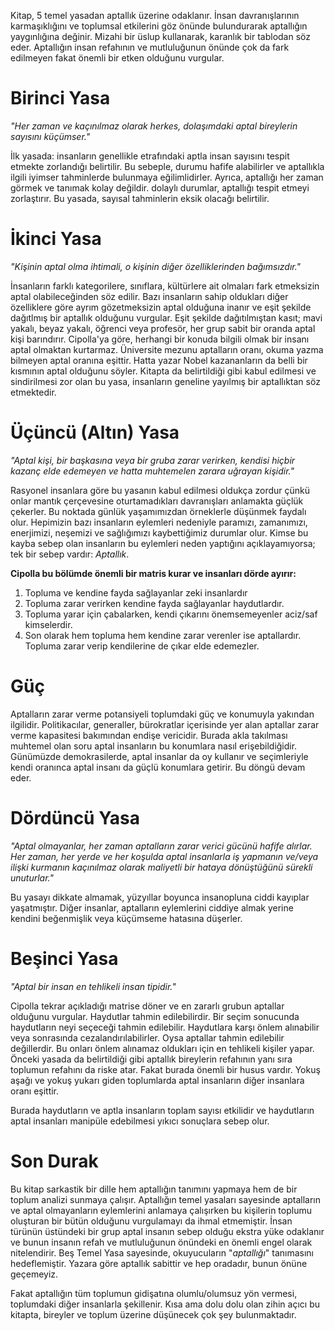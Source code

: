 Kitap, 5 temel yasadan aptallık üzerine odaklanır.
İnsan davranışlarının karmaşıklığını ve toplumsal etkilerini göz önünde bulundurarak aptallığın yaygınlığına değinir.
Mizahi bir üslup kullanarak, karanlık bir tablodan söz eder.
Aptallığın insan refahının ve mutluluğunun önünde çok da fark edilmeyen fakat önemli bir etken olduğunu vurgular.

# Birinci Yasa
*"Her zaman ve kaçınılmaz olarak herkes, dolaşımdaki aptal bireylerin sayısını küçümser."*

İlk yasada: insanların genellikle etrafındaki aptla insan sayısını tespit etmekte zorlandığı belirtilir.
Bu sebeple, durumu hafife alabilirler ve aptallıkla ilgili iyimser tahminlerde bulunmaya eğilimlidirler.
Ayrıca, aptallığı her zaman görmek ve tanımak kolay değildir.
dolaylı durumlar, aptallığı tespit etmeyi zorlaştırır.
Bu yasada, sayısal tahminlerin eksik olacağı belirtilir.

# İkinci Yasa
*"Kişinin aptal olma ihtimali, o kişinin diğer özelliklerinden bağımsızdır."*

İnsanların farklı kategorilere, sınıflara, kültürlere ait olmaları fark etmeksizin aptal olabileceğinden söz edilir.
Bazı insanların sahip oldukları diğer özelliklere göre ayrım gözetmeksizin aptal olduğuna inanır ve eşit şekilde dağıtlmış bir aptallık olduğunu vurgular.
Eşit şekilde dağıtılmıştan kasıt; mavi yakalı, beyaz yakalı, öğrenci veya profesör, her grup sabit bir oranda aptal kişi barındırır.
Cipolla'ya göre, herhangi bir konuda bilgili olmak bir insanı aptal olmaktan kurtarmaz.
Üniversite mezunu aptalların oranı, okuma yazma bilmeyen aptal oranına eşittir.
Hatta yazar Nobel kazananların da belli bir kısmının aptal olduğunu söyler.
Kitapta da belirtildiği gibi kabul edilmesi ve sindirilmesi zor olan bu yasa, insanların geneline yayılmış bir aptallıktan söz etmektedir.

# Üçüncü (Altın) Yasa
*"Aptal kişi, bir başkasına veya bir gruba zarar verirken, kendisi hiçbir kazanç elde edemeyen ve hatta muhtemelen zarara uğrayan kişidir."*

Rasyonel insanlara göre bu yasanın kabul edilmesi oldukça zordur çünkü onlar mantık çerçevesine oturtamadıkları davranışları anlamakta güçlük çekerler.
Bu noktada günlük yaşamımızdan örneklerle düşünmek faydalı olur.
Hepimizin bazı insanların eylemleri nedeniyle paramızı, zamanımızı, enerjimizi, neşemizi ve sağlığımızı kaybettiğimiz durumlar olur.
Kimse bu kayba sebep olan insanların bu eylemleri neden yaptığını açıklayamıyorsa; tek bir sebep vardır: *Aptallık*.

**Cipolla bu bölümde önemli bir matris kurar ve insanları dörde ayırır:**

1) Topluma ve kendine fayda sağlayanlar zeki insanlardır
2) Topluma zarar verirken kendine fayda sağlayanlar haydutlardır.
3) Topluma yarar için çabalarken, kendi çıkarını önemsemeyenler aciz/saf kimselerdir.
4) Son olarak hem topluma hem kendine zarar verenler ise aptallardır. Topluma zarar verip kendilerine de çıkar elde edemezler.

# Güç
Aptalların zarar verme potansiyeli toplumdaki güç ve konumuyla yakından ilgilidir.
Politikacılar, generaller, bürokratlar içerisinde yer alan aptallar zarar verme kapasitesi bakımından endişe vericidir.
Burada akla takılması muhtemel olan soru aptal insanların bu konumlara nasıl erişebildiğidir.
Günümüzde demokrasilerde, aptal insanlar da oy kullanır ve seçimleriyle kendi oranınca aptal insanı da güçlü konumlara getirir.
Bu döngü devam eder.

# Dördüncü Yasa
*"Aptal olmayanlar, her zaman aptalların zarar verici gücünü hafife alırlar.
Her zaman, her yerde ve her koşulda aptal insanlarla iş yapmanın ve/veya ilişki kurmanın kaçınılmaz olarak maliyetli bir hataya dönüştüğünü sürekli unuturlar."*

Bu yasayı dikkate almamak, yüzyıllar boyunca insanopluna ciddi kayıplar yaşatmıştır.
Diğer insanlar, aptalların eylemlerini ciddiye almak yerine kendini beğenmişlik veya küçümseme hatasına düşerler.

# Beşinci Yasa
*"Aptal bir insan en tehlikeli insan tipidir."*

Cipolla tekrar açıkladığı matrise döner ve en zararlı grubun aptallar olduğunu vurgular.
Haydutlar tahmin edilebilirdir.
Bir seçim sonucunda haydutların neyi seçeceği tahmin edilebilir.
Haydutlara karşı önlem alınabilir veya sonrasında cezalandırılabilirler.
Oysa aptallar tahmin edilebilir değillerdir.
Bu onları önlem alınamaz oldukları için en tehlikeli kişiler yapar.
Önceki yasada da belirtildiği gibi aptallık bireylerin refahının yanı sıra toplumun refahını da riske atar.
Fakat burada önemli bir husus vardır.
Yokuş aşağı ve yokuş yukarı giden toplumlarda aptal insanların diğer insanlara oranı eşittir.

Burada haydutların ve aptla insanların toplam sayısı etkilidir ve haydutların aptal insanları manipüle edebilmesi yıkıcı sonuçlara sebep olur.

# Son Durak
Bu kitap sarkastik bir dille hem aptallığın tanımını yapmaya hem de bir toplum analizi sunmaya çalışır.
Aptallığın temel yasaları sayesinde aptalların ve aptal olmayanların eylemlerini anlamaya çalışırken bu kişilerin toplumu oluşturan bir bütün olduğunu vurgulamayı da ihmal etmemiştir.
İnsan türünün üstündeki bir grup aptal insanın sebep olduğu ekstra yüke odaklanır ve bunun insanın refah ve mutluluğunun önündeki en önemli engel olarak nitelendirir.
Beş Temel Yasa sayesinde, okuyucuların "*aptallığı*" tanımasını hedeflemiştir.
Yazara göre aptallık sabittir ve hep oradadır, bunun önüne geçemeyiz.

Fakat aptallığın tüm toplumun gidişatına olumlu/olumsuz yön vermesi, toplumdaki diğer insanlarla şekillenir.
Kısa ama dolu dolu olan zihin açıcı bu kitapta, bireyler ve toplum üzerine düşünecek çok şey bulunmaktadır.
